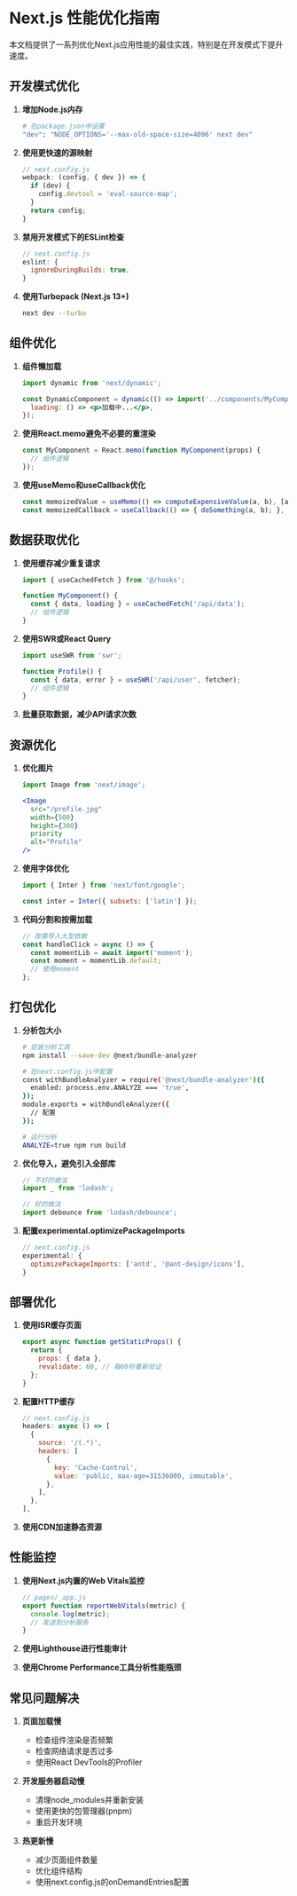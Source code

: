 # Next.js 性能优化指南

本文档提供了一系列优化Next.js应用性能的最佳实践，特别是在开发模式下提升速度。

## 开发模式优化

1. **增加Node.js内存**
   ```bash
   # 在package.json中设置
   "dev": "NODE_OPTIONS='--max-old-space-size=4096' next dev"
   ```

2. **使用更快速的源映射**
   ```js
   // next.config.js
   webpack: (config, { dev }) => {
     if (dev) {
       config.devtool = 'eval-source-map';
     }
     return config;
   }
   ```

3. **禁用开发模式下的ESLint检查**
   ```js
   // next.config.js
   eslint: {
     ignoreDuringBuilds: true,
   }
   ```

4. **使用Turbopack (Next.js 13+)**
   ```bash
   next dev --turbo
   ```

## 组件优化

1. **组件懒加载**
   ```jsx
   import dynamic from 'next/dynamic';
   
   const DynamicComponent = dynamic(() => import('../components/MyComponent'), {
     loading: () => <p>加载中...</p>,
   });
   ```

2. **使用React.memo避免不必要的重渲染**
   ```jsx
   const MyComponent = React.memo(function MyComponent(props) {
     // 组件逻辑
   });
   ```

3. **使用useMemo和useCallback优化**
   ```jsx
   const memoizedValue = useMemo(() => computeExpensiveValue(a, b), [a, b]);
   const memoizedCallback = useCallback(() => { doSomething(a, b); }, [a, b]);
   ```

## 数据获取优化

1. **使用缓存减少重复请求**
   ```jsx
   import { useCachedFetch } from '@/hooks';
   
   function MyComponent() {
     const { data, loading } = useCachedFetch('/api/data');
     // 组件逻辑
   }
   ```

2. **使用SWR或React Query**
   ```jsx
   import useSWR from 'swr';
   
   function Profile() {
     const { data, error } = useSWR('/api/user', fetcher);
     // 组件逻辑
   }
   ```

3. **批量获取数据，减少API请求次数**

## 资源优化

1. **优化图片**
   ```jsx
   import Image from 'next/image';
   
   <Image
     src="/profile.jpg"
     width={500}
     height={300}
     priority
     alt="Profile"
   />
   ```

2. **使用字体优化**
   ```jsx
   import { Inter } from 'next/font/google';
   
   const inter = Inter({ subsets: ['latin'] });
   ```

3. **代码分割和按需加载**
   ```jsx
   // 按需导入大型依赖
   const handleClick = async () => {
     const momentLib = await import('moment');
     const moment = momentLib.default;
     // 使用moment
   };
   ```

## 打包优化

1. **分析包大小**
   ```bash
   # 安装分析工具
   npm install --save-dev @next/bundle-analyzer
   
   # 在next.config.js中配置
   const withBundleAnalyzer = require('@next/bundle-analyzer')({
     enabled: process.env.ANALYZE === 'true',
   });
   module.exports = withBundleAnalyzer({
     // 配置
   });
   
   # 运行分析
   ANALYZE=true npm run build
   ```

2. **优化导入，避免引入全部库**
   ```js
   // 不好的做法
   import _ from 'lodash';
   
   // 好的做法
   import debounce from 'lodash/debounce';
   ```

3. **配置experimental.optimizePackageImports**
   ```js
   // next.config.js
   experimental: {
     optimizePackageImports: ['antd', '@ant-design/icons'],
   }
   ```

## 部署优化

1. **使用ISR缓存页面**
   ```jsx
   export async function getStaticProps() {
     return {
       props: { data },
       revalidate: 60, // 每60秒重新验证
     };
   }
   ```

2. **配置HTTP缓存**
   ```js
   // next.config.js
   headers: async () => [
     {
       source: '/(.*)',
       headers: [
         {
           key: 'Cache-Control',
           value: 'public, max-age=31536000, immutable',
         },
       ],
     },
   ],
   ```

3. **使用CDN加速静态资源**

## 性能监控

1. **使用Next.js内置的Web Vitals监控**
   ```jsx
   // pages/_app.js
   export function reportWebVitals(metric) {
     console.log(metric);
     // 发送到分析服务
   }
   ```

2. **使用Lighthouse进行性能审计**

3. **使用Chrome Performance工具分析性能瓶颈**

## 常见问题解决

1. **页面加载慢**
   - 检查组件渲染是否频繁
   - 检查网络请求是否过多
   - 使用React DevTools的Profiler

2. **开发服务器启动慢**
   - 清理node_modules并重新安装
   - 使用更快的包管理器(pnpm)
   - 重启开发环境

3. **热更新慢**
   - 减少页面组件数量
   - 优化组件结构
   - 使用next.config.js的onDemandEntries配置 